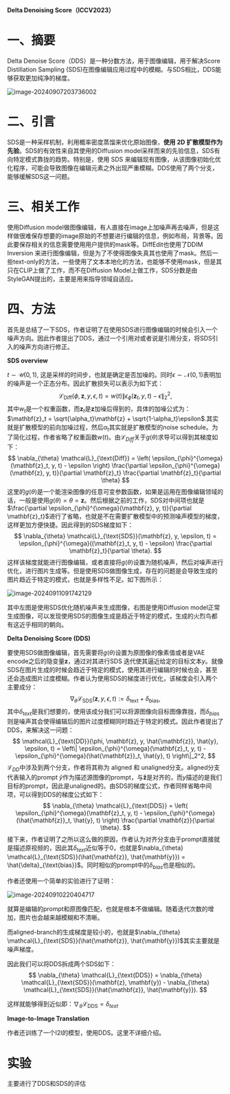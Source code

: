 **Delta Denoising Score（ICCV2023）**

# 一、摘要

Delta Denoise Score（DDS）是一种分数方法，用于图像编辑，用于解决Score Distillation Sampling (SDS)在图像编辑应用过程中的模糊。与SDS相比，DDS能够获取更加纯净的梯度。

![image-20240907203736002](C:\Users\19475\AppData\Roaming\Typora\typora-user-images\image-20240907203736002.png)

# 二、引言

SDS是一种采样机制，利用概率密度蒸馏来优化原始图像，**使用 2D 扩散模型作为先验**。SDS的有效性来自其使用的Diffusion model采样而来的先验信息，SDS有向特定模式靠拢的趋势。特别是，使用 SDS 来编辑现有图像，从该图像初始化优化程序，可能会导致图像在编辑元素之外出现严重模糊。DDS使用了两个分支，能够缓解SDS这一问题。

# 三、相关工作

使用Diffusion model做图像编辑，有人直接在image上加噪声再去噪声，但是这样做很难保存想要的image原始的不想要进行编辑的信息，例如布局，背景等。因此要保存相关的信息需要使用用户提供的mask等。DiffEdit也使用了DDIM Inversion 来进行图像编辑，但是为了不使得图像失真其也使用了mask。然后一些text-only的方法，一些使用了文本本地化的方法，也能够不使用mask，但是其只在CLIP上做了工作，而不在Diffusion Model上做工作，SDS分数是由StyleGAN提出的，主要是用来指导领域自适应。

# 四、方法

首先是总结了一下SDS，作者证明了在使用SDS进行图像编辑的时候会引入一个噪声方向。因此作者提出了DDS，通过一个引用对或者说是引用分支，将SDS引入的噪声方向进行修正。

**SDS overview**

$t \sim \mathcal{U}(0,1)$, 这是采样的时间步，也就是确定是否加噪的。同时$\epsilon \sim \mathcal{N}(0,1)$表明加的噪声是一个正态分布。因此扩散损失可以表示为如下式：
$$
\mathcal{L}_{\text{Diff}} \left( \phi, \mathbf{z}, y, \epsilon, t \right) = w(t) \| \epsilon_{\phi} \left( \mathbf{z}_t, y, t \right) - \epsilon \|_2^2,
$$
其中$w_t$是一个权重函数，而$\mathbf{z}_t$是$\mathbf{z}$加噪后得到的，具体的加噪公式为：$\mathbf{z}_t = \sqrt{\alpha_t}\mathbf{z} + \sqrt{1-\alpha_t}\epsilon$.其实就是扩散模型的前向加噪过程，然后$\alpha_t$其实就是扩散模型的noise schedule。为了简化过程，作者省略了权重函数$w(t)$。由$\mathcal{L}_{Diff}$关于$g(\theta)$求导可以得到其梯度如下：
$$
\nabla_{\theta} \mathcal{L}_{\text{Diff}} = \left( \epsilon_{\phi}^{\omega}(\mathbf{z}_t, y, t) - \epsilon \right) \frac{\partial \epsilon_{\phi}^{\omega}(\mathbf{z}, y, t)}{\partial \mathbf{z}_t} \frac{\partial \mathbf{z}_t}{\partial \theta}
$$
这里的$g(\theta)$是一个能渲染图像的任意可变参数函数，如果是运用在图像编辑领域的话，一般是使用$g(\theta) = \theta =\mathbf{z}$。然后根据之前的工作，SDS对中间项也就是$\frac{\partial \epsilon_{\phi}^{\omega}(\mathbf{z}, y, t)}{\partial \mathbf{z}_t}$进行了省略，也就是不在需要扩散模型中的预测噪声模型的梯度，这样更加方便快捷。因此得到的SDS梯度如下：
$$
\nabla_{\theta} \mathcal{L}_{\text{SDS}}(\mathbf{z}, y, \epsilon, t) = \epsilon_{\phi}^{\omega}((\mathbf{z}_t, y, t) - \epsilon) \frac{\partial \mathbf{z}_t}{\partial \theta}.
$$
这样该梯度就能进行图像编辑，或者直接将$g(\theta)$设置为随机噪声，然后对噪声进行优化，进行图片生成等。但是使用SDS做图像生成，存在的问题是会导致生成的图片趋近于特定的模式，也就是多样性不足。如下图所示：

![image-20240911091742129](C:\Users\19475\AppData\Roaming\Typora\typora-user-images\image-20240911091742129.png)

其中左图是使用SDS优化随机噪声来生成图像，右图是使用Diffusion model正常生成图像，可以发现使用SDS的图像生成是趋近于特定的模式，生成的火烈鸟都有这近乎相同的朝向。

**Delta Denoising Score (DDS)**

要使用SDS做图像编辑，首先需要将$g(\theta)$设置为原图像的像素值或者是VAE encode之后的隐变量$\mathbf{z}$，通过对其进行SDS 迭代使其逼近给定的目标文本$y$。就像SDS在图片生成的时候会趋近于特定的模式，使用其进行编辑的时候也会，甚至还会造成图片过度模糊。作者认为使用SDS的梯度进行优化，该梯度会引入两个主要成分：
$$
\nabla_{\theta} \mathcal{L}_{\text{SDS}}(\mathbf{z}, y, \epsilon, t) := \delta_{\text{text}} + \delta_{\text{bias}},
$$
其中$\delta_{text}$是我们想要的，使用该成分我们可以将源图像向目标图像靠拢，而$\delta_{bias}$则是噪声其会使得编辑后的图片过度模糊同时趋近于特定的模式。因此作者提出了DDS，来解决这一问题：
$$
\mathcal{L}_{\text{DD}}(\phi, \mathbf{z}, y, \hat{\mathbf{z}}, \hat{y}, \epsilon, t) = \left\| \epsilon_{\phi}^{\omega}(\mathbf{z}_t, y, t) - \epsilon_{\phi}^{\omega}(\hat{\mathbf{z}}_t, \hat{y}, t) \right\|_2^2,
$$
$\mathcal{L}_{DD}$中涉及到两个分支，作者将其称为 aligned 和 unaligned分支。aligned分支代表输入的prompt $\hat{y}$作为描述源图像的prompt，与$\mathbf{\hat{z}}$是对齐的，而$y$描述的是我们目标的prompt，因此是unaligned的。由SDS的梯度公式，作者同样省略中间项，可以得到DDS的梯度公式如下：
$$
\nabla_{\theta} \mathcal{L}_{\text{DDS}} = \left( \epsilon_{\phi}^{\omega}(\mathbf{z}_t, y, t) - \epsilon_{\phi}^{\omega}(\hat{\mathbf{z}}_t, \hat{y}, t) \right) \frac{\partial \mathbf{z}}{\partial \theta}.
$$
接下来，作者证明了之所以这么做的原因，作者认为对齐分支由于prompt直接就是描述原视频的，因此其$\delta_{text}$近似等于0，也就是$\nabla_{\theta} \mathcal{L}_{\text{SDS}}(\hat{\mathbf{z}}, \hat{\mathbf{y}}) = \hat{\delta}_{\text{bias}}$。同时相似的prompt中的$\delta_{bias}$也是相似的。

作者还使用一个简单的实验进行了证明：

![image-20240910220404717](C:\Users\19475\AppData\Roaming\Typora\typora-user-images\image-20240910220404717.png)

就算是编辑的prompt和原图像匹配，也就是根本不做编辑。随着迭代次数的增加，图片也会越来越模糊和不清晰。

而aligned-branch的生成梯度是较小的，也就是$\nabla_{\theta} \mathcal{L}_{\text{SDS}}(\hat{\mathbf{z}}, \hat{\mathbf{y}})$其实主要就是噪声梯度。

因此我们可以将DDS拆成两个SDS如下：
$$
\nabla_{\theta} \mathcal{L}_{\text{DDS}} = \nabla_{\theta} \mathcal{L}_{\text{SDS}}(\mathbf{z}, \mathbf{y}) - \nabla_{\theta} \mathcal{L}_{\text{SDS}}(\hat{\mathbf{z}}, \hat{\mathbf{y}}).
$$

这样就能够得到近似即：$\nabla_{\theta} \mathcal{L}_{\text{DDS}} = \delta_{text}$

**Image-to-Image Translation**

作者还训练了一个I2I的模型，使用DDS。这里不详细介绍。

# 实验

主要进行了DDS和SDS的评估